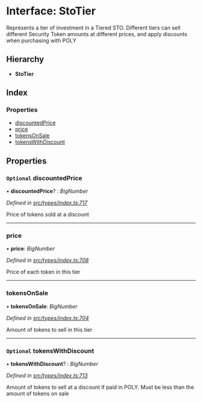 # Interface: StoTier

Represents a tier of investment in a Tiered STO.
Different tiers can sell different Security Token amounts at different prices, and apply discounts when purchasing with POLY

## Hierarchy

* **StoTier**

## Index

### Properties

* [discountedPrice](_types_index_.stotier.md#optional-discountedprice)
* [price](_types_index_.stotier.md#price)
* [tokensOnSale](_types_index_.stotier.md#tokensonsale)
* [tokensWithDiscount](_types_index_.stotier.md#optional-tokenswithdiscount)

## Properties

### `Optional` discountedPrice

• **discountedPrice**? : *BigNumber*

*Defined in [src/types/index.ts:717](https://github.com/PolymathNetwork/polymath-sdk/blob/45453ad/src/types/index.ts#L717)*

Price of tokens sold at a discount

___

###  price

• **price**: *BigNumber*

*Defined in [src/types/index.ts:708](https://github.com/PolymathNetwork/polymath-sdk/blob/45453ad/src/types/index.ts#L708)*

Price of each token in this tier

___

###  tokensOnSale

• **tokensOnSale**: *BigNumber*

*Defined in [src/types/index.ts:704](https://github.com/PolymathNetwork/polymath-sdk/blob/45453ad/src/types/index.ts#L704)*

Amount of tokens to sell in this tier

___

### `Optional` tokensWithDiscount

• **tokensWithDiscount**? : *BigNumber*

*Defined in [src/types/index.ts:713](https://github.com/PolymathNetwork/polymath-sdk/blob/45453ad/src/types/index.ts#L713)*

Amount of tokens to sell at a discount if paid in POLY.
Must be less than the amount of tokens on sale
